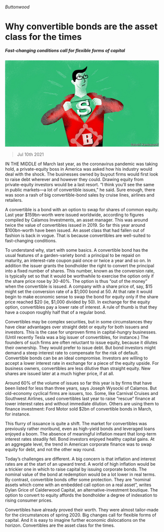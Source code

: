 ###### Buttonwood

# Why convertible bonds are the asset class for the times 

##### Fast-changing conditions call for flexible forms of capital 

![image](images/20210710_FND002_0.jpg) 

> Jul 10th 2021 

IN THE MIDDLE of March last year, as the coronavirus pandemic was taking hold, a private-equity boss in America was asked how his industry would deal with the shock. The businesses owned by buyout firms would first look to raise debt wherever and however they could. Drawing equity from private-equity investors would be a last resort. “I think you’ll see the same in public markets—a lot of convertible issues,” he said. Sure enough, there was soon a rash of big convertible-bond sales by cruise lines, airlines and retailers.

A convertible is a bond with an option to swap for shares of common equity. Last year $159bn-worth were issued worldwide, according to figures compiled by Calamos Investments, an asset manager. This was around twice the value of convertibles issued in 2019. So far this year around $100bn-worth have been issued. An asset class that had fallen out of fashion is back in vogue. That is because convertibles are well-suited to fast-changing conditions.


To understand why, start with some basics. A convertible bond has the usual features of a garden-variety bond: a principal to be repaid on maturity, an interest-rate coupon paid once or twice a year and so on. In addition the issuer grants the bondholder the right to convert the principal into a fixed number of shares. This number, known as the conversion rate, is typically set so that it would be worthwhile to exercise the option only if the share price rose by 30-40%. The option is thus “out of the money” when the convertible is issued. A company with a share price of, say, $15 might set the conversion rate of a $1,000 bond at 50. At that rate it would begin to make economic sense to swap the bond for equity only if the share price reached $20 (ie, $1,000 divided by 50). In exchange for the equity option, convertibles pay a lower rate of interest. A rule of thumb is that they have a coupon roughly half that of a regular bond.

Convertibles may be complex securities, but in some circumstances they have clear advantages over straight debt or equity for both issuers and investors. This is the case for unproven firms in capital-hungry businesses. (Until recently Tesla was a big issuer of convertibles, for instance.) The founders of such firms are often reluctant to issue equity, because it dilutes their ownership. They would prefer to issue debt. But bond investors might demand a steep interest rate to compensate for the risk of default. Convertible bonds can be an ideal compromise. Investors are willing to accept a lower interest rate in exchange for a piece of the equity upside. For business owners, convertibles are less dilutive than straight equity. New shares are issued later at a much higher price, if at all.

Around 60% of the volume of issues so far this year is by firms that have been listed for less than three years, says Joseph Wysocki of Calamos. But old-economy cyclical firms are issuers, too. Some, like Carnival Cruises and Southwest Airlines, used convertibles last year to raise “rescue” finance at lower interest rates and without immediate dilution. Others are using them to finance investment: Ford Motor sold $2bn of convertible bonds in March, for instance.

This flurry of issuance is quite a shift. The market for convertibles was previously rather moribund, even as high-yield bonds and leveraged loans enjoyed a boom. The absence of meaningful inflation meant that long-term interest rates steadily fell. Bond investors enjoyed healthy capital gains. At an aggregate level, the trend in American corporate finance was to swap equity for debt, and not the other way round.

Today’s challenges are different. A big concern is that inflation and interest rates are at the start of an upward trend. A world of high inflation would be a trickier one in which to raise capital by issuing corporate bonds. The nominal value of the bond at redemption would be a lot lower in real terms. By contrast, convertible bonds offer some protection. They are “nominal assets which come with an embedded call option on a real asset”, writes Dylan Grice of Calderwood Capital, an alternative-investment boutique. The option to convert to equity affords the bondholder a degree of indexation to rising consumer prices.

Convertibles have already proved their worth. They were almost tailor-made for the circumstances of spring 2020. Big changes call for flexible forms of capital. And it is easy to imagine further economic dislocations on the horizon. Convertibles are the asset class for the times.

